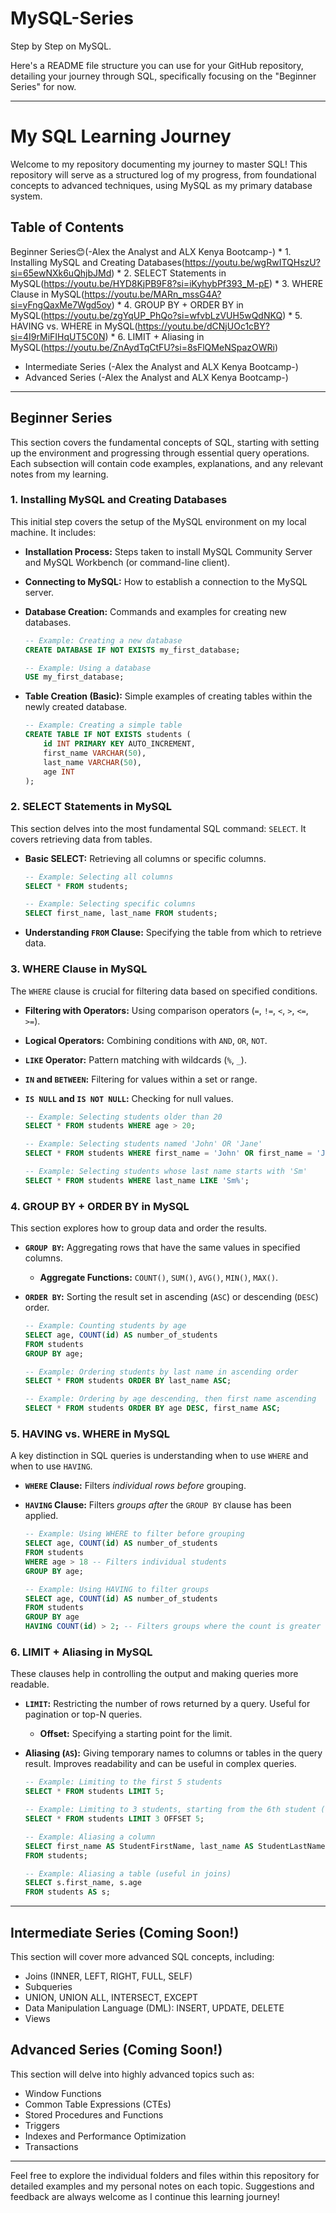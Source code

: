 # MySQL-Series
Step by Step on MySQL.

Here's a README file structure you can use for your GitHub repository, detailing your journey through SQL, specifically focusing on the "Beginner Series" for now.

-----

# My SQL Learning Journey

Welcome to my repository documenting my journey to master SQL\! This repository will serve as a structured log of my progress, from foundational concepts to advanced techniques, using MySQL as my primary database system.

## Table of Contents

Beginner Series😊(-Alex the Analyst and ALX Kenya Bootcamp-)
      * 1. Installing MySQL and Creating Databases(https://youtu.be/wgRwITQHszU?si=65ewNXk6uQhjbJMd)
      * 2. SELECT Statements in MySQL(https://youtu.be/HYD8KjPB9F8?si=iKyhybPf393_M-pE)
      * 3. WHERE Clause in MySQL(https://youtu.be/MARn_mssG4A?si=yFngQaxMe7Wgd5oy)
      * 4. GROUP BY + ORDER BY in MySQL(https://youtu.be/zgYqUP_PhQo?si=wfvbLzVUH5wQdNKQ)
      * 5. HAVING vs. WHERE in MySQL(https://youtu.be/dCNjUOc1cBY?si=4I9rMiFIHqUT5C0N)
      * 6. LIMIT + Aliasing in MySQL(https://youtu.be/ZnAydTqCtFU?si=8sFlQMeNSpazOWRi)
  * Intermediate Series (-Alex the Analyst and ALX Kenya Bootcamp-)
  * Advanced Series (-Alex the Analyst and ALX Kenya Bootcamp-)

-----

## Beginner Series

This section covers the fundamental concepts of SQL, starting with setting up the environment and progressing through essential query operations. Each subsection will contain code examples, explanations, and any relevant notes from my learning.

### 1\. Installing MySQL and Creating Databases

This initial step covers the setup of the MySQL environment on my local machine. It includes:

  * **Installation Process:** Steps taken to install MySQL Community Server and MySQL Workbench (or command-line client).

  * **Connecting to MySQL:** How to establish a connection to the MySQL server.

  * **Database Creation:** Commands and examples for creating new databases.

    ```sql
    -- Example: Creating a new database
    CREATE DATABASE IF NOT EXISTS my_first_database;

    -- Example: Using a database
    USE my_first_database;
    ```

  * **Table Creation (Basic):** Simple examples of creating tables within the newly created database.

    ```sql
    -- Example: Creating a simple table
    CREATE TABLE IF NOT EXISTS students (
        id INT PRIMARY KEY AUTO_INCREMENT,
        first_name VARCHAR(50),
        last_name VARCHAR(50),
        age INT
    );
    ```

### 2\. SELECT Statements in MySQL

This section delves into the most fundamental SQL command: `SELECT`. It covers retrieving data from tables.

  * **Basic SELECT:** Retrieving all columns or specific columns.

    ```sql
    -- Example: Selecting all columns
    SELECT * FROM students;

    -- Example: Selecting specific columns
    SELECT first_name, last_name FROM students;
    ```

  * **Understanding `FROM` Clause:** Specifying the table from which to retrieve data.

### 3\. WHERE Clause in MySQL

The `WHERE` clause is crucial for filtering data based on specified conditions.

  * **Filtering with Operators:** Using comparison operators (`=`, `!=`, `<`, `>`, `<=`, `>=`).

  * **Logical Operators:** Combining conditions with `AND`, `OR`, `NOT`.

  * **`LIKE` Operator:** Pattern matching with wildcards (`%`, `_`).

  * **`IN` and `BETWEEN`:** Filtering for values within a set or range.

  * **`IS NULL` and `IS NOT NULL`:** Checking for null values.

    ```sql
    -- Example: Selecting students older than 20
    SELECT * FROM students WHERE age > 20;

    -- Example: Selecting students named 'John' OR 'Jane'
    SELECT * FROM students WHERE first_name = 'John' OR first_name = 'Jane';

    -- Example: Selecting students whose last name starts with 'Sm'
    SELECT * FROM students WHERE last_name LIKE 'Sm%';
    ```

### 4\. GROUP BY + ORDER BY in MySQL

This section explores how to group data and order the results.

  * **`GROUP BY`:** Aggregating rows that have the same values in specified columns.

      * **Aggregate Functions:** `COUNT()`, `SUM()`, `AVG()`, `MIN()`, `MAX()`.

  * **`ORDER BY`:** Sorting the result set in ascending (`ASC`) or descending (`DESC`) order.

    ```sql
    -- Example: Counting students by age
    SELECT age, COUNT(id) AS number_of_students
    FROM students
    GROUP BY age;

    -- Example: Ordering students by last name in ascending order
    SELECT * FROM students ORDER BY last_name ASC;

    -- Example: Ordering by age descending, then first name ascending
    SELECT * FROM students ORDER BY age DESC, first_name ASC;
    ```

### 5\. HAVING vs. WHERE in MySQL

A key distinction in SQL queries is understanding when to use `WHERE` and when to use `HAVING`.

  * **`WHERE` Clause:** Filters *individual rows* *before* grouping.

  * **`HAVING` Clause:** Filters *groups* *after* the `GROUP BY` clause has been applied.

    ```sql
    -- Example: Using WHERE to filter before grouping
    SELECT age, COUNT(id) AS number_of_students
    FROM students
    WHERE age > 18 -- Filters individual students
    GROUP BY age;

    -- Example: Using HAVING to filter groups
    SELECT age, COUNT(id) AS number_of_students
    FROM students
    GROUP BY age
    HAVING COUNT(id) > 2; -- Filters groups where the count is greater than 2
    ```

### 6\. LIMIT + Aliasing in MySQL

These clauses help in controlling the output and making queries more readable.

  * **`LIMIT`:** Restricting the number of rows returned by a query. Useful for pagination or top-N queries.

      * **Offset:** Specifying a starting point for the limit.

  * **Aliasing (`AS`):** Giving temporary names to columns or tables in the query result. Improves readability and can be useful in complex queries.

    ```sql
    -- Example: Limiting to the first 5 students
    SELECT * FROM students LIMIT 5;

    -- Example: Limiting to 3 students, starting from the 6th student (offset 5)
    SELECT * FROM students LIMIT 3 OFFSET 5;

    -- Example: Aliasing a column
    SELECT first_name AS StudentFirstName, last_name AS StudentLastName
    FROM students;

    -- Example: Aliasing a table (useful in joins)
    SELECT s.first_name, s.age
    FROM students AS s;
    ```

-----

## Intermediate Series (Coming Soon\!)

This section will cover more advanced SQL concepts, including:

  * Joins (INNER, LEFT, RIGHT, FULL, SELF)
  * Subqueries
  * UNION, UNION ALL, INTERSECT, EXCEPT
  * Data Manipulation Language (DML): INSERT, UPDATE, DELETE
  * Views

## Advanced Series (Coming Soon\!)

This section will delve into highly advanced topics such as:

  * Window Functions
  * Common Table Expressions (CTEs)
  * Stored Procedures and Functions
  * Triggers
  * Indexes and Performance Optimization
  * Transactions

-----

Feel free to explore the individual folders and files within this repository for detailed examples and my personal notes on each topic. Suggestions and feedback are always welcome as I continue this learning journey\!
